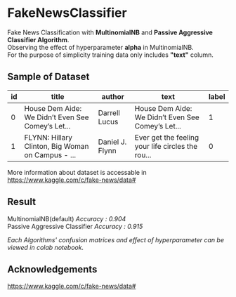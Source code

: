 # FakeNewsClassifier

Fake News Classification with **MultinomialNB** and **Passive Aggressive Classifier Algorithm**.  
Observing the effect of hyperparameter **alpha** in MultinomialNB.  
For the purpose of simplicity training data only includes **"text"** column.


## Sample of Dataset
| id     | title | author | text | label|
| ------ | ----- | ------ | ---- | ---- |
0        | House Dem Aide: We Didn’t Even See Comey’s Let... | Darrell Lucus	 | House Dem Aide: We Didn’t Even See Comey’s Let...	 | 1|
1        | FLYNN: Hillary Clinton, Big Woman on Campus - ... | Daniel J. Flynn | Ever get the feeling your life circles the rou...   | 0|  

More information about dataset is accessable in https://www.kaggle.com/c/fake-news/data#

## Result
MultinomialNB(default) _Accuracy : 0.904_    
Passive Aggressive Classifier _Accuracy : 0.915_   

_Each Algorithms' confusion matrices and effect of hyperparameter can be viewed in colab notebook._ 


## Acknowledgements
https://www.kaggle.com/c/fake-news/data#
